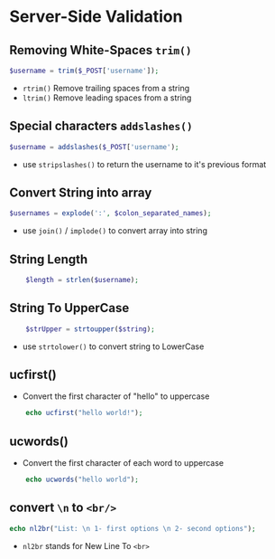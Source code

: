 # Server-Side Validation 
## Removing White-Spaces `trim()`
```php
$username = trim($_POST['username']);
```
- `rtrim()` Remove trailing spaces from a string
- `ltrim()` Remove leading spaces from a string

## Special characters `addslashes()`

```php
$username = addslashes($_POST['username');
```

- use `stripslashes()` to return the username to it's previous format

## Convert String into array

```php
$usernames = explode(':', $colon_separated_names);
```


- use `join()` / `implode()` to convert array into string  


## String Length

```php
	$length = strlen($username);
```


## String To UpperCase

```php
	$strUpper = strtoupper($string);
```

- use `strtolower()` to convert string to LowerCase

## ucfirst()

- Convert the first character of "hello" to uppercase

```php
	echo ucfirst("hello world!");
```


## ucwords()

- Convert the first character of each word to uppercase

```php
	echo ucwords("hello world");
```


## convert `\n` to `<br/>`

```php
echo nl2br("List: \n 1- first options \n 2- second options");
```

- `nl2br` stands for New Line To `<br>`
